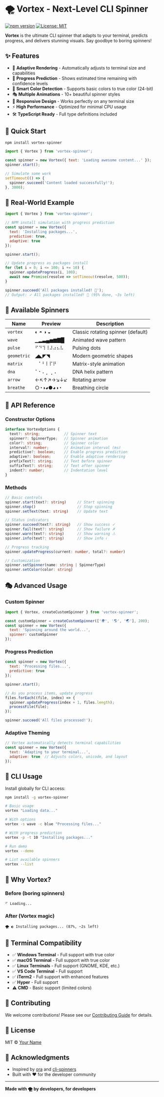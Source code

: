 # 🌪️ Vortex - Next-Level CLI Spinner

[![npm version](https://badge.fury.io/js/vortex-spinner.svg)](https://badge.fury.io/js/vortex-spinner)
[![License: MIT](https://img.shields.io/badge/License-MIT-yellow.svg)](https://opensource.org/licenses/MIT)

**Vortex** is the ultimate CLI spinner that adapts to your terminal, predicts progress, and delivers stunning visuals. Say goodbye to boring spinners!

## ✨ Features

- 🎨 **Adaptive Rendering** - Automatically adjusts to terminal size and capabilities
- 🔮 **Progress Prediction** - Shows estimated time remaining with confidence levels
- 🌈 **Smart Color Detection** - Supports basic colors to true color (24-bit)
- 🎭 **Multiple Animations** - 10+ beautiful spinner styles
- 📱 **Responsive Design** - Works perfectly on any terminal size
- ⚡ **High Performance** - Optimized for minimal CPU usage
- 🛠️ **TypeScript Ready** - Full type definitions included

## 🚀 Quick Start

```bash
npm install vortex-spinner
```

```javascript
import { Vortex } from 'vortex-spinner';

const spinner = new Vortex({ text: 'Loading awesome content...' });
spinner.start();

// Simulate some work
setTimeout(() => {
  spinner.succeed('Content loaded successfully!');
}, 3000);
```

## 🎯 Real-World Example

```javascript
import { Vortex } from 'vortex-spinner';

// NPM install simulation with progress prediction
const spinner = new Vortex({
  text: 'Installing packages...',
  predictive: true,
  adaptive: true
});

spinner.start();

// Update progress as packages install
for (let i = 0; i <= 100; i += 10) {
  spinner.updateProgress(i, 100);
  await new Promise(resolve => setTimeout(resolve, 500));
}

spinner.succeed('All packages installed! 🎉');
// Output: ✓ All packages installed! 🎉 (95% done, ~3s left)
```

## 🎨 Available Spinners

| Name | Preview | Description |
|------|---------|-------------|
| `vortex` | ◐ ◓ ◑ ◒ | Classic rotating spinner (default) |
| `wave` | ▁▂▃▄▅▆▇█ | Animated wave pattern |
| `pulse` | ⠋⠙⠹⠸⠼⠴⠦⠧ | Pulsing dots |
| `geometric` | ◢◣◤◥ | Modern geometric shapes |
| `matrix` | ⠀⠁⠃⠇⠏⠟ | Matrix-style animation |
| `dna` | ⠁⠂⠄⡀⢀⠠ | DNA helix pattern |
| `arrow` | ←↖↑↗→↘↓↙ | Rotating arrow |
| `breathe` | ○◔◑◕●◕◑◔ | Breathing circle |

## 📖 API Reference

### Constructor Options

```typescript
interface VortexOptions {
  text?: string;           // Spinner text
  spinner?: SpinnerType;   // Spinner animation
  color?: string;          // Spinner color
  interval?: number;       // Animation interval (ms)
  predictive?: boolean;    // Enable progress prediction
  adaptive?: boolean;      // Enable adaptive rendering
  prefixText?: string;     // Text before spinner
  suffixText?: string;     // Text after spinner
  indent?: number;         // Indentation level
}
```

### Methods

```typescript
// Basic controls
spinner.start(text?: string)     // Start spinning
spinner.stop()                   // Stop spinning
spinner.setText(text: string)    // Update text

// Status indicators
spinner.succeed(text?: string)   // Show success ✓
spinner.fail(text?: string)      // Show failure ✗
spinner.warn(text?: string)      // Show warning ⚠
spinner.info(text?: string)      // Show info ℹ

// Progress tracking
spinner.updateProgress(current: number, total?: number)

// Customization
spinner.setSpinner(name: string | SpinnerType)
spinner.setColor(color: string)
```

## 🎭 Advanced Usage

### Custom Spinner

```javascript
import { Vortex, createCustomSpinner } from 'vortex-spinner';

const customSpinner = createCustomSpinner(['🌍', '🌎', '🌏'], 200);
const spinner = new Vortex({ 
  text: 'Spinning around the world...',
  spinner: customSpinner 
});
```

### Progress Prediction

```javascript
const spinner = new Vortex({ 
  text: 'Processing files...',
  predictive: true 
});

spinner.start();

// As you process items, update progress
files.forEach((file, index) => {
  spinner.updateProgress(index + 1, files.length);
  processFile(file);
});

spinner.succeed('All files processed!');
```

### Adaptive Theming

```javascript
// Vortex automatically detects terminal capabilities
const spinner = new Vortex({ 
  text: 'Adapting to your terminal...',
  adaptive: true  // Adjusts colors, unicode, and layout
});
```

## 🎪 CLI Usage

Install globally for CLI access:

```bash
npm install -g vortex-spinner
```

```bash
# Basic usage
vortex "Loading data..."

# With options
vortex -s wave -c blue "Processing files..."

# With progress prediction
vortex -p -t 10 "Installing packages..."

# Run demo
vortex --demo

# List available spinners
vortex --list
```

## 🎯 Why Vortex?

### Before (boring spinners)
```
⠋ Loading...
```

### After (Vortex magic)
```
🌪️ ◐ Installing packages... (87%, ~2s left)
```

## 🔧 Terminal Compatibility

- ✅ **Windows Terminal** - Full support with true color
- ✅ **macOS Terminal** - Full support with true color  
- ✅ **Linux Terminals** - Full support (GNOME, KDE, etc.)
- ✅ **VS Code Terminal** - Full support
- ✅ **iTerm2** - Full support with enhanced features
- ✅ **Hyper** - Full support
- ⚠️ **CMD** - Basic support (limited colors)

## 🤝 Contributing

We welcome contributions! Please see our [Contributing Guide](CONTRIBUTING.md) for details.

## 📄 License

MIT © [Your Name](https://github.com/devfaisee)

## 🙏 Acknowledgments

- Inspired by [ora](https://github.com/sindresorhus/ora) and [cli-spinners](https://github.com/sindresorhus/cli-spinners)
- Built with ❤️ for the developer community

---

**Made with 🌪️ by developers, for developers**